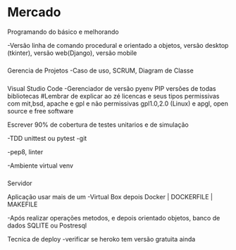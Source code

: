 # Mercado

Programando do básico e melhorando

-Versão linha de comando procedural e orientado a objetos, versão desktop (tkinter), versão web(Django), versão mobile

#####
Gerencia de Projetos
-Caso de uso, SCRUM, Diagram de Classe
#####

Visual Studio Code
-Gerenciador de versão pyenv PIP versões de todas bibliotecas #Lembrar de explicar ao zé licencas e seus tipos permissivas com mit,bsd, apache e gpl e não permissivas gpl1.0,2.0 (Linux) e apgl, open source e free software

Escrever 90% de cobertura de testes unitarios e de simulação

-TDD unittest ou pytest
-git

-pep8, linter

-Ambiente virtual venv

#####
Servidor

Aplicação usar mais de um
-Virtual Box depois Docker | DOCKERFILE | MAKEFILE

-Após realizar operações metodos, e depois orientado objetos, banco de dados SQLITE ou Postresql

Tecnica de deploy
-verificar se heroko tem versão gratuita ainda



